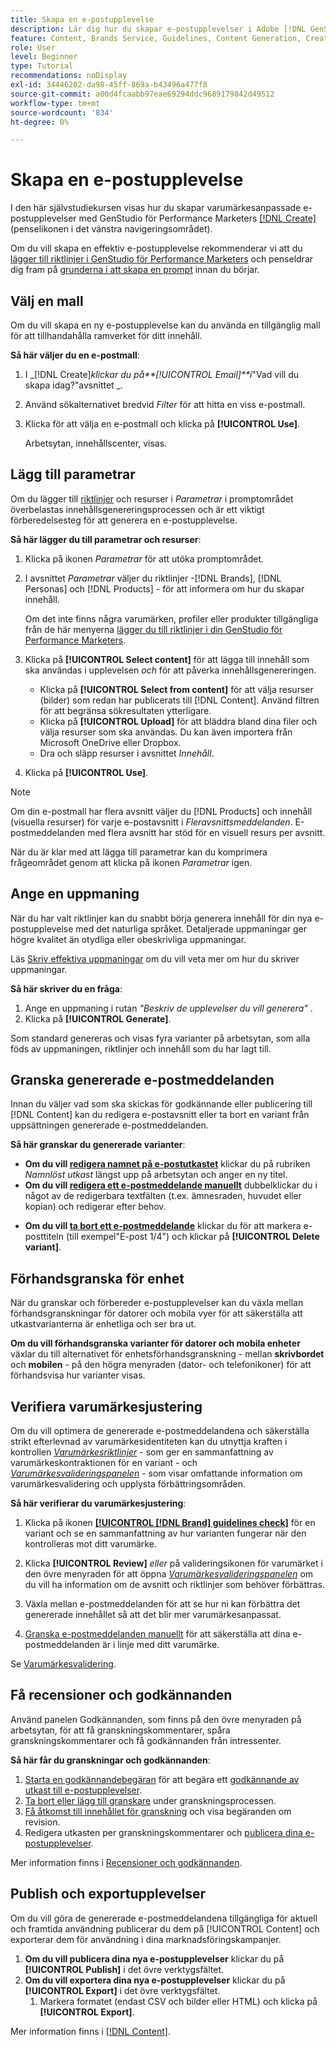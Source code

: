 ```yaml
---
title: Skapa en e-postupplevelse
description: Lär dig hur du skapar e-postupplevelser i Adobe [!DNL GenStudio] för Performance Marketers.
feature: Content, Brands Service, Guidelines, Content Generation, Create, Experiences, Variant Generation
role: User
level: Beginner
type: Tutorial
recommendations: noDisplay
exl-id: 34446202-da98-45ff-869a-b43496a477f8
source-git-commit: a00d4fcaabb97eae69294ddc9689179842d49512
workflow-type: tm+mt
source-wordcount: '834'
ht-degree: 0%

---
```


# Skapa en e-postupplevelse

I den här självstudiekursen visas hur du skapar varumärkesanpassade e-postupplevelser med GenStudio för Performance Marketers [[!DNL Create]](/help/user-guide/create/overview.md) (penselikonen i det vänstra navigeringsområdet).

Om du vill skapa en effektiv e-postupplevelse rekommenderar vi att du [lägger till riktlinjer i GenStudio för Performance Marketers](/help/user-guide/guidelines/add-guidelines.md) och penseldrar dig fram på [grunderna i att skapa en prompt](/help/user-guide/effective-prompts.md) innan du börjar.

## Välj en mall

Om du vill skapa en ny e-postupplevelse kan du använda en tillgänglig mall för att tillhandahålla ramverket för ditt innehåll.

**Så här väljer du en e-postmall**:

1. I _[!DNL Create]_klickar du på&#x200B;**[!UICONTROL Email]**i_&quot;Vad vill du skapa idag?&quot;avsnittet _.
1. Använd sökalternativet bredvid _Filter_ för att hitta en viss e-postmall.
1. Klicka för att välja en e-postmall och klicka på **[!UICONTROL Use]**.

   Arbetsytan, innehållscenter, visas.

## Lägg till parametrar

Om du lägger till [riktlinjer](/help/user-guide/guidelines/overview.md) och resurser i _Parametrar_ i promptområdet överbelastas innehållsgenereringsprocessen och är ett viktigt förberedelsesteg för att generera en e-postupplevelse.

**Så här lägger du till parametrar och resurser**:

1. Klicka på ikonen _Parametrar_ för att utöka promptområdet.
1. I avsnittet _Parametrar_ väljer du riktlinjer -[!DNL Brands], [!DNL Personas] och [!DNL Products] - för att informera om hur du skapar innehåll.

   Om det inte finns några varumärken, profiler eller produkter tillgängliga från de här menyerna [lägger du till riktlinjer i din GenStudio för Performance Marketers](/help/user-guide/guidelines/add-guidelines.md).

1. Klicka på **[!UICONTROL Select content]** för att lägga till innehåll som ska användas i upplevelsen *och* för att påverka innehållsgenereringen.
   * Klicka på **[!UICONTROL Select from content]** för att välja resurser (bilder) som redan har publicerats till [!DNL Content]. Använd filtren för att begränsa sökresultaten ytterligare.
   * Klicka på **[!UICONTROL Upload]** för att bläddra bland dina filer och välja resurser som ska användas. Du kan även importera från Microsoft OneDrive eller Dropbox.
   * Dra och släpp resurser i avsnittet _Innehåll_.
1. Klicka på **[!UICONTROL Use]**.

>[!NOTE]
>
>Om din e-postmall har flera avsnitt väljer du [!DNL Products] och innehåll (visuella resurser) för varje e-postavsnitt i _Fleravsnittsmeddelanden_. E-postmeddelanden med flera avsnitt har stöd för en visuell resurs per avsnitt.

När du är klar med att lägga till parametrar kan du komprimera frågeområdet genom att klicka på ikonen _Parametrar_ igen.

## Ange en uppmaning

När du har valt riktlinjer kan du snabbt börja generera innehåll för din nya e-postupplevelse med det naturliga språket. Detaljerade uppmaningar ger högre kvalitet än otydliga eller obeskrivliga uppmaningar.

Läs [Skriv effektiva uppmaningar](/help/user-guide/effective-prompts.md) om du vill veta mer om hur du skriver uppmaningar.

**Så här skriver du en fråga**:

1. Ange en uppmaning i rutan _&quot;Beskriv de upplevelser du vill generera&quot;_ .
1. Klicka på **[!UICONTROL Generate]**.

Som standard genereras och visas fyra varianter på arbetsytan, som alla föds av uppmaningen, riktlinjer och innehåll som du har lagt till.

## Granska genererade e-postmeddelanden

Innan du väljer vad som ska skickas för godkännande eller publicering till [!DNL Content] kan du redigera e-postavsnitt eller ta bort en variant från uppsättningen genererade e-postmeddelanden.

**Så här granskar du genererade varianter**:

* **Om du vill [redigera namnet på e-postutkastet](/help/user-guide/create/manage-variants.md#change-draft-name)** klickar du på rubriken _Namnlöst utkast_ längst upp på arbetsytan och anger en ny titel.
* **Om du vill [redigera ett e-postmeddelande manuellt](/help/user-guide/create/manage-variants.md#manually-edit-text)** dubbelklickar du i något av de redigerbara textfälten (t.ex. ämnesraden, huvudet eller kopian) och redigerar efter behov.
<!-- * **To [regenerate a section of a variant](/help/user-guide/create/manage-variants.md#re-generate-sections)**, click an editable text field and use the _[!UICONTROL Suggested edits]_ options or enter a new prompt and click **[!UICONTROL Generate]**. -->
* **Om du vill [ta bort ett e-postmeddelande](/help/user-guide/create/manage-variants.md#delete-variant)** klickar du för att markera e-posttiteln (till exempel&quot;E-post 1/4&quot;) och klickar på **[!UICONTROL Delete variant]**.

## Förhandsgranska för enhet

När du granskar och förbereder e-postupplevelser kan du växla mellan förhandsgranskningar för datorer och mobila vyer för att säkerställa att utkastvarianterna är enhetliga och ser bra ut.

**Om du vill förhandsgranska varianter för datorer och mobila enheter** växlar du till alternativet för enhetsförhandsgranskning - mellan **skrivbordet** och **mobilen** - på den högra menyraden (dator- och telefonikoner) för att förhandsvisa hur varianter visas.

## Verifiera varumärkesjustering

Om du vill optimera de genererade e-postmeddelandena och säkerställa strikt efterlevnad av varumärkesidentiteten kan du utnyttja kraften i kontrollen [_Varumärkesriktlinjer_](/help/user-guide/guidelines/brand-validation.md#brand-guidelines-check) - som ger en sammanfattning av varumärkeskontraktionen för en variant - och [_Varumärkesvalideringspanelen_](/help/user-guide/guidelines/brand-validation.md#brand-validation-panel) - som visar omfattande information om varumärkesvalidering och upplysta förbättringsområden.

**Så här verifierar du varumärkesjustering**:

1. Klicka på ikonen [**[!UICONTROL [!DNL Brand] guidelines check]**](/help/user-guide/guidelines/brand-validation.md#brand-guidelines-check) för en variant och se en sammanfattning av hur varianten fungerar när den kontrolleras mot ditt varumärke.
1. Klicka **[!UICONTROL Review]** _eller_ på valideringsikonen för varumärket i den övre menyraden för att öppna [_Varumärkesvalideringspanelen_](/help/user-guide/guidelines/brand-validation.md#brand-validation-panel) om du vill ha information om de avsnitt och riktlinjer som behöver förbättras.

1. Växla mellan e-postmeddelanden för att se hur ni kan förbättra det genererade innehållet så att det blir mer varumärkesanpassat.
1. [Granska e-postmeddelanden manuellt](#revise-generated-emails) för att säkerställa att dina e-postmeddelanden är i linje med ditt varumärke.

Se [Varumärkesvalidering](/help/user-guide/guidelines/brand-validation.md).

## Få recensioner och godkännanden

Använd panelen Godkännanden, som finns på den övre menyraden på arbetsytan, för att få granskningskommentarer, spåra granskningskommentarer och få godkännanden från intressenter.

**Så här får du granskningar och godkännanden**:

1. [Starta en godkännandebegäran](/help/user-guide/approvals/request-review.md) för att begära ett [godkännande av utkast till e-postupplevelser](/help/user-guide/approvals/approve-content.md).
1. [Ta bort eller lägg till granskare](/help/user-guide/approvals/review-and-edit.md#manage-approvals) under granskningsprocessen.
1. [Få åtkomst till innehållet för granskning](/help/user-guide/approvals/review-and-edit.md#access-content-for-review) och visa begäranden om revision.
1. Redigera utkasten per granskningskommentarer och [publicera dina e-postupplevelser](#publish-and-export-experience).

Mer information finns i [Recensioner och godkännanden](/help/user-guide/approvals/overview.md).

## Publish och exportupplevelser

Om du vill göra de genererade e-postmeddelandena tillgängliga för aktuell och framtida användning publicerar du dem på [!UICONTROL Content] och exporterar dem för användning i dina marknadsföringskampanjer.

1. **Om du vill publicera dina nya e-postupplevelser** klickar du på **[!UICONTROL Publish]** i det övre verktygsfältet.
1. **Om du vill exportera dina nya e-postupplevelser** klickar du på **[!UICONTROL Export]** i det övre verktygsfältet.
   1. Markera formatet (endast CSV och bilder eller HTML) och klicka på **[!UICONTROL Export]**.

Mer information finns i [[!DNL Content]](/help/user-guide/content/overview.md#search-and-find-approved-content).
